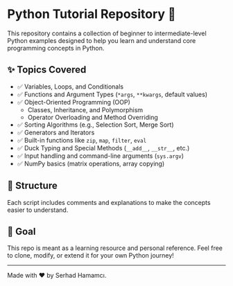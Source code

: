 # Python Tutorial Repository 🐍

This repository contains a collection of beginner to intermediate-level Python examples designed to help you learn and understand core programming concepts in Python.

## ✨ Topics Covered

- ✅ Variables, Loops, and Conditionals  
- ✅ Functions and Argument Types (`*args`, `**kwargs`, default values)  
- ✅ Object-Oriented Programming (OOP)  
  - Classes, Inheritance, and Polymorphism  
  - Operator Overloading and Method Overriding  
- ✅ Sorting Algorithms (e.g., Selection Sort, Merge Sort)  
- ✅ Generators and Iterators  
- ✅ Built-in functions like `zip`, `map`, `filter`, `eval`  
- ✅ Duck Typing and Special Methods (`__add__`, `__str__`, etc.)  
- ✅ Input handling and command-line arguments (`sys.argv`)  
- ✅ NumPy basics (matrix operations, array copying)  

## 📁 Structure

Each script includes comments and explanations to make the concepts easier to understand.

## 📌 Goal

This repo is meant as a learning resource and personal reference. Feel free to clone, modify, or extend it for your own Python journey!

---

Made with ❤️ by Serhad Hamamcı.